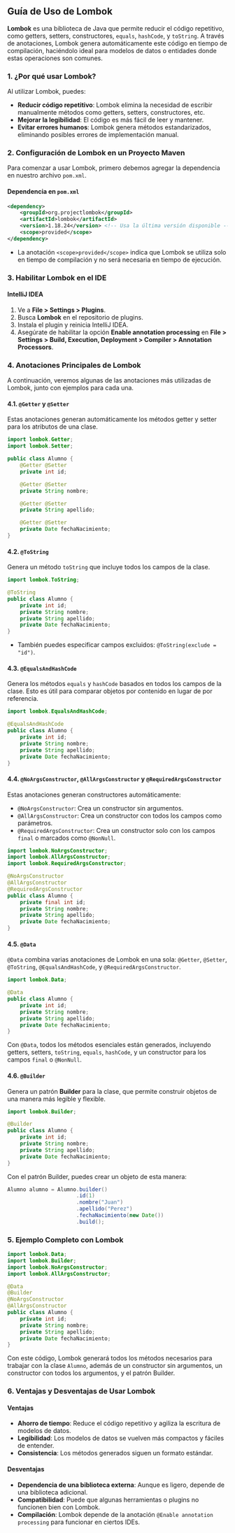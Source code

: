 ## Guía de Uso de Lombok

**Lombok** es una biblioteca de Java que permite reducir el código repetitivo, como getters, setters, constructores, `equals`, `hashCode`, y `toString`. A través de anotaciones, Lombok genera automáticamente este código en tiempo de compilación, haciéndolo ideal para modelos de datos o entidades donde estas operaciones son comunes.

### 1. ¿Por qué usar Lombok?

Al utilizar Lombok, puedes:
- **Reducir código repetitivo**: Lombok elimina la necesidad de escribir manualmente métodos como getters, setters, constructores, etc.
- **Mejorar la legibilidad**: El código es más fácil de leer y mantener.
- **Evitar errores humanos**: Lombok genera métodos estandarizados, eliminando posibles errores de implementación manual.

### 2. Configuración de Lombok en un Proyecto Maven

Para comenzar a usar Lombok, primero debemos agregar la dependencia en nuestro archivo `pom.xml`.

#### Dependencia en `pom.xml`

```xml
<dependency>
    <groupId>org.projectlombok</groupId>
    <artifactId>lombok</artifactId>
    <version>1.18.24</version> <!-- Usa la última versión disponible -->
    <scope>provided</scope>
</dependency>
```

- La anotación `<scope>provided</scope>` indica que Lombok se utiliza solo en tiempo de compilación y no será necesaria en tiempo de ejecución.

### 3. Habilitar Lombok en el IDE

#### IntelliJ IDEA

1. Ve a **File > Settings > Plugins**.
2. Busca **Lombok** en el repositorio de plugins.
3. Instala el plugin y reinicia IntelliJ IDEA.
4. Asegúrate de habilitar la opción **Enable annotation processing** en **File > Settings > Build, Execution, Deployment > Compiler > Annotation Processors**.

### 4. Anotaciones Principales de Lombok

A continuación, veremos algunas de las anotaciones más utilizadas de Lombok, junto con ejemplos para cada una.

#### 4.1. `@Getter` y `@Setter`

Estas anotaciones generan automáticamente los métodos getter y setter para los atributos de una clase.

```java
import lombok.Getter;
import lombok.Setter;

public class Alumno {
    @Getter @Setter
    private int id;

    @Getter @Setter
    private String nombre;

    @Getter @Setter
    private String apellido;

    @Getter @Setter
    private Date fechaNacimiento;
}
```

#### 4.2. `@ToString`

Genera un método `toString` que incluye todos los campos de la clase.

```java
import lombok.ToString;

@ToString
public class Alumno {
    private int id;
    private String nombre;
    private String apellido;
    private Date fechaNacimiento;
}
```

- También puedes especificar campos excluidos: `@ToString(exclude = "id")`.

#### 4.3. `@EqualsAndHashCode`

Genera los métodos `equals` y `hashCode` basados en todos los campos de la clase. Esto es útil para comparar objetos por contenido en lugar de por referencia.

```java
import lombok.EqualsAndHashCode;

@EqualsAndHashCode
public class Alumno {
    private int id;
    private String nombre;
    private String apellido;
    private Date fechaNacimiento;
}
```

#### 4.4. `@NoArgsConstructor`, `@AllArgsConstructor` y `@RequiredArgsConstructor`

Estas anotaciones generan constructores automáticamente:
- `@NoArgsConstructor`: Crea un constructor sin argumentos.
- `@AllArgsConstructor`: Crea un constructor con todos los campos como parámetros.
- `@RequiredArgsConstructor`: Crea un constructor solo con los campos `final` o marcados como `@NonNull`.

```java
import lombok.NoArgsConstructor;
import lombok.AllArgsConstructor;
import lombok.RequiredArgsConstructor;

@NoArgsConstructor
@AllArgsConstructor
@RequiredArgsConstructor
public class Alumno {
    private final int id;
    private String nombre;
    private String apellido;
    private Date fechaNacimiento;
}
```

#### 4.5. `@Data`

`@Data` combina varias anotaciones de Lombok en una sola: `@Getter`, `@Setter`, `@ToString`, `@EqualsAndHashCode`, y `@RequiredArgsConstructor`.

```java
import lombok.Data;

@Data
public class Alumno {
    private int id;
    private String nombre;
    private String apellido;
    private Date fechaNacimiento;
}
```

Con `@Data`, todos los métodos esenciales están generados, incluyendo getters, setters, `toString`, `equals`, `hashCode`, y un constructor para los campos `final` o `@NonNull`.

#### 4.6. `@Builder`

Genera un patrón **Builder** para la clase, que permite construir objetos de una manera más legible y flexible.

```java
import lombok.Builder;

@Builder
public class Alumno {
    private int id;
    private String nombre;
    private String apellido;
    private Date fechaNacimiento;
}
```

Con el patrón Builder, puedes crear un objeto de esta manera:

```java
Alumno alumno = Alumno.builder()
                      .id(1)
                      .nombre("Juan")
                      .apellido("Perez")
                      .fechaNacimiento(new Date())
                      .build();
```

### 5. Ejemplo Completo con Lombok

```java
import lombok.Data;
import lombok.Builder;
import lombok.NoArgsConstructor;
import lombok.AllArgsConstructor;

@Data
@Builder
@NoArgsConstructor
@AllArgsConstructor
public class Alumno {
    private int id;
    private String nombre;
    private String apellido;
    private Date fechaNacimiento;
}
```

Con este código, Lombok generará todos los métodos necesarios para trabajar con la clase `Alumno`, además de un constructor sin argumentos, un constructor con todos los argumentos, y el patrón Builder.

### 6. Ventajas y Desventajas de Usar Lombok

#### Ventajas

- **Ahorro de tiempo**: Reduce el código repetitivo y agiliza la escritura de modelos de datos.
- **Legibilidad**: Los modelos de datos se vuelven más compactos y fáciles de entender.
- **Consistencia**: Los métodos generados siguen un formato estándar.

#### Desventajas

- **Dependencia de una biblioteca externa**: Aunque es ligero, depende de una biblioteca adicional.
- **Compatibilidad**: Puede que algunas herramientas o plugins no funcionen bien con Lombok.
- **Compilación**: Lombok depende de la anotación `@Enable annotation processing` para funcionar en ciertos IDEs.
